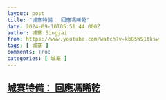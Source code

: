 ```yaml
---
layout: post
title: "城寨特備： 回應馮睎乾"
date: 2024-09-10T05:51:44.000Z
author: 城寨 Singjai
from: https://www.youtube.com/watch?v=kb85WS1tksw
tags: [ 城寨 ]
comments: True
categories: [ 城寨 ]
---
```

<!--1725947504000-->
[城寨特備： 回應馮睎乾](https://www.youtube.com/watch?v=kb85WS1tksw)
------

<div>

</div>
